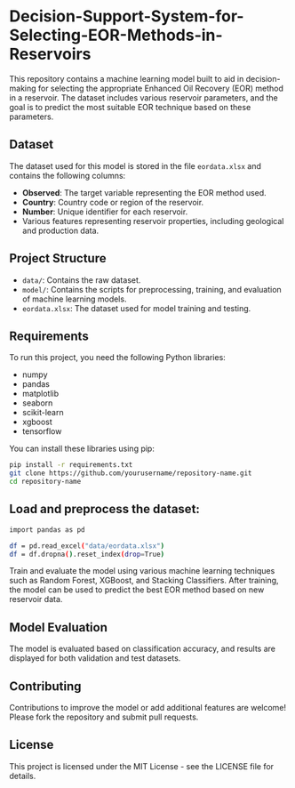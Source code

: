 # Decision-Support-System-for-Selecting-EOR-Methods-in-Reservoirs

This repository contains a machine learning model built to aid in decision-making for selecting the appropriate Enhanced Oil Recovery (EOR) method in a reservoir. The dataset includes various reservoir parameters, and the goal is to predict the most suitable EOR technique based on these parameters.

## Dataset

The dataset used for this model is stored in the file `eordata.xlsx` and contains the following columns:
- **Observed**: The target variable representing the EOR method used.
- **Country**: Country code or region of the reservoir.
- **Number**: Unique identifier for each reservoir.
- Various features representing reservoir properties, including geological and production data.

## Project Structure

- `data/`: Contains the raw dataset.
- `model/`: Contains the scripts for preprocessing, training, and evaluation of machine learning models.
- `eordata.xlsx`: The dataset used for model training and testing.

## Requirements

To run this project, you need the following Python libraries:
- numpy
- pandas
- matplotlib
- seaborn
- scikit-learn
- xgboost
- tensorflow

You can install these libraries using pip:

```bash
pip install -r requirements.txt
git clone https://github.com/yourusername/repository-name.git
cd repository-name
```
## Load and preprocess the dataset:

```bash
import pandas as pd

df = pd.read_excel("data/eordata.xlsx")
df = df.dropna().reset_index(drop=True)

```
Train and evaluate the model using various machine learning techniques such as Random Forest, XGBoost, and Stacking Classifiers.
After training, the model can be used to predict the best EOR method based on new reservoir data.

## Model Evaluation
The model is evaluated based on classification accuracy, and results are displayed for both validation and test datasets.

## Contributing
Contributions to improve the model or add additional features are welcome! Please fork the repository and submit pull requests.

## License
This project is licensed under the MIT License - see the LICENSE file for details.




